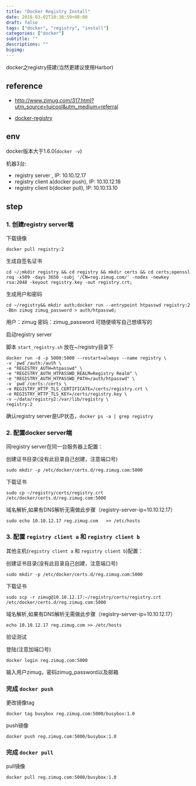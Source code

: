 ```yaml
---
title: "Docker Registry Install"
date: 2018-03-02T10:38:59+08:00
draft: false
tags: ["docker", "registry", "install"]
categories: ["docker"]
subtitle: ""
descriptions: ""
bigimg:
---
```


docker之registry搭建(当然更建议使用Harbor)

## reference

- http://www.zimug.com/317.html?utm_source=tuicool&utm_medium=referral

- [docker-registry](http://www.zimug.com/317.html?utm_source=tuicool&utm_medium=referral)

 <!-- [1]:http://www.zimug.com/317.html?utm_source=tuicool&utm_medium=referral "docker-registry" -->

## env

docker版本大于1.6.0(`docker -v`)

机器3台:
* registry server , IP: 10.10.12.17
* registry client a(docker push), IP: 10.10.12.18
* registry client b(docker pull), IP: 10.10.13.10

## step

### 1. 创建registry server端

下载镜像

    docker pull registry:2

生成自签名证书


    cd ~/;mkdir registry && cd registry && mkdir certs && cd certs;openssl req -x509 -days 3650 -subj '/CN=reg.zimug.com/' -nodes -newkey rsa:2048 -keyout registry.key -out registry.crt;

生成用户和密码


    cd ~/registry&& mkdir auth;docker run --entrypoint htpasswd registry:2 -Bbn zimug zimug_password > auth/htpasswd;

用户：zimug 密码：zimug_password 可随便填写自己想填写的

启动registry server

脚本 `start_registry.sh` 放在~/registry目录下

    docker run -d -p 5000:5000 --restart=always --name registry \
    -v `pwd`/auth:/auth \
    -e "REGISTRY_AUTH=htpasswd" \
    -e "REGISTRY_AUTH_HTPASSWD_REALM=Registry Realm" \
    -e "REGISTRY_AUTH_HTPASSWD_PATH=/auth/htpasswd" \
    -v `pwd`/certs:/certs \
    -e REGISTRY_HTTP_TLS_CERTIFICATE=/certs/registry.crt \
    -e REGISTRY_HTTP_TLS_KEY=/certs/registry.key \
    -v ~/data/registry2:/var/lib/registry \
    registry:2

确认registry server是UP状态，`docker ps -a | grep registry`


### 2. 配置docker server端

同registry server在同一台服务器上配置：

创建证书目录(没有此目录自己创建，注意端口号)

    sudo mkdir -p /etc/docker/certs.d/reg.zimug.com:5000
下载证书

    sudo cp ~/registry/certs/registry.crt /etc/docker/certs.d/reg.zimug.com:5000
域名解析,如果有DNS解析无需做此步骤（registry-server-ip=10.10.12.17）

    sudo echo 10.10.12.17 reg.zimug.com   >> /etc/hosts

### 3. 配置 `registry client a` 和 `registry client b`

其他主机(`registry client a` 和 `registry client b`)配置：

创建证书目录(没有此目录自己创建，注意端口号)

    sudo mkdir -p /etc/docker/certs.d/reg.zimug.com:5000
下载证书

    sudo scp -r zimug@10.10.12.17:~/registry/certs/registry.crt /etc/docker/certs.d/reg.zimug.com:5000

域名解析,如果有DNS解析无需做此步骤（registry-server-ip=10.10.12.17）

    echo 10.10.12.17 reg.zimug.com >> /etc/hosts

验证测试

登陆(注意加端口号)

    docker login reg.zimug.com:5000
输入用户zimug，密码zimug_password以及邮箱

### 完成 `docker push`

更改镜像tag

    docker tag busybox reg.zimug.com:5000/busybox:1.0
push镜像

    docker push reg.zimug.com:5000/busybox:1.0

### 完成 `docker pull`

pull镜像

    docker pull reg.zimug.com:5000/busybox:1.0
